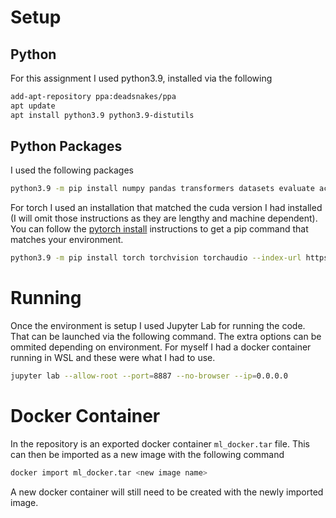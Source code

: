 # Setup
## Python
For this assignment I used python3.9, installed via the following
```bash
add-apt-repository ppa:deadsnakes/ppa
apt update
apt install python3.9 python3.9-distutils
```
## Python Packages
I used the following packages

```bash
python3.9 -m pip install numpy pandas transformers datasets evaluate accelerate jupyterlab
```
For torch I used an installation that matched the cuda version I had installed (I will omit those instructions as they are lengthy and machine dependent). You can follow
the [pytorch install](https://pytorch.org/get-started/locally/) instructions to get a pip command that matches your environment.
```bash
python3.9 -m pip install torch torchvision torchaudio --index-url https://download.pytorch.org/whl/cu126
```

# Running
Once the environment is setup I used Jupyter Lab for running the code. That can be launched via the following command. The extra options can be ommited depending on environment.
For myself I had a docker container running in WSL and these were what I had to use. 
```bash
jupyter lab --allow-root --port=8887 --no-browser --ip=0.0.0.0
```


# Docker Container
In the repository is an exported docker container `ml_docker.tar` file. This can then be imported as a new image with the following command
```bash
docker import ml_docker.tar <new image name>
```
A new docker container will still need to be created with the newly imported image.
